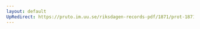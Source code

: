 ```yaml
---
layout: default
UpRedirect: https://pruto.im.uu.se/riksdagen-records-pdf/1871/prot-1871--ak--429/prot-1871--ak--429_001.pdf
---
```

